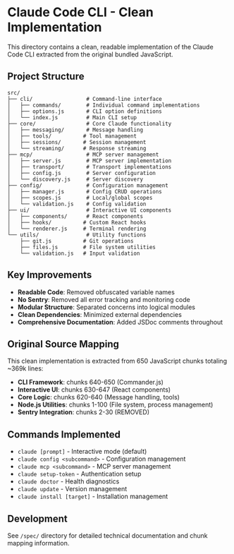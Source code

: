 # Claude Code CLI - Clean Implementation

This directory contains a clean, readable implementation of the Claude Code CLI extracted from the original bundled JavaScript.

## Project Structure

```
src/
├── cli/                 # Command-line interface
│   ├── commands/        # Individual command implementations  
│   ├── options.js       # CLI option definitions
│   └── index.js         # Main CLI setup
├── core/                # Core Claude functionality
│   ├── messaging/       # Message handling
│   ├── tools/          # Tool management
│   ├── sessions/       # Session management
│   └── streaming/      # Response streaming
├── mcp/                 # MCP server management
│   ├── server.js        # MCP server implementation
│   ├── transport/       # Transport implementations
│   ├── config.js        # Server configuration
│   └── discovery.js     # Server discovery
├── config/              # Configuration management
│   ├── manager.js       # Config CRUD operations
│   ├── scopes.js        # Local/global scopes
│   └── validation.js    # Config validation
├── ui/                  # Interactive UI components
│   ├── components/      # React components
│   ├── hooks/          # Custom React hooks
│   └── renderer.js     # Terminal rendering
└── utils/               # Utility functions
    ├── git.js          # Git operations
    ├── files.js        # File system utilities
    └── validation.js   # Input validation
```

## Key Improvements

- **Readable Code**: Removed obfuscated variable names
- **No Sentry**: Removed all error tracking and monitoring code
- **Modular Structure**: Separated concerns into logical modules
- **Clean Dependencies**: Minimized external dependencies
- **Comprehensive Documentation**: Added JSDoc comments throughout

## Original Source Mapping

This clean implementation is extracted from 650 JavaScript chunks totaling ~369k lines:

- **CLI Framework**: chunks 640-650 (Commander.js)
- **Interactive UI**: chunks 630-647 (React components)
- **Core Logic**: chunks 620-640 (Message handling, tools)
- **Node.js Utilities**: chunks 1-100 (File system, process management)
- **Sentry Integration**: chunks 2-30 (REMOVED)

## Commands Implemented

- `claude [prompt]` - Interactive mode (default)
- `claude config <subcommand>` - Configuration management
- `claude mcp <subcommand>` - MCP server management  
- `claude setup-token` - Authentication setup
- `claude doctor` - Health diagnostics
- `claude update` - Version management
- `claude install [target]` - Installation management

## Development

See `/spec/` directory for detailed technical documentation and chunk mapping information.